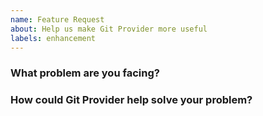 ```yaml
---
name: Feature Request
about: Help us make Git Provider more useful
labels: enhancement
---
```

<!--
Thank you for helping to improve Git Provider!

Please be sure to search for open issues before raising a new one. We use issues
for bug reports and feature requests. Please find us at https://slack.crossplane.io
for questions, support, and discussion.
-->

### What problem are you facing?
<!--
Please tell us a little about your use case - it's okay if it's hypothetical!
Leading with this context helps frame the feature request so we can ensure we
implement it sensibly.
--->

### How could Git Provider help solve your problem?
<!--
Let us know how you think Git Provider could help with your use case.
-->
